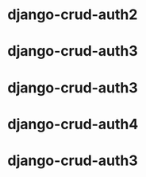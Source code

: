 # django-crud-auth2
# django-crud-auth3
# django-crud-auth3
# django-crud-auth4
# django-crud-auth3
